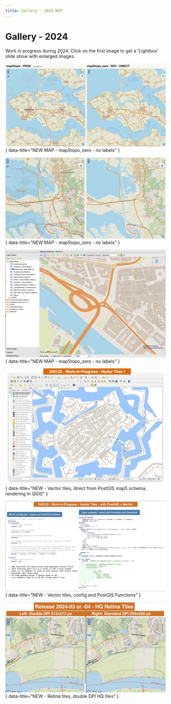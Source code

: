 ```yaml
---
title: Gallery - 2024 WIP
---
```


# Gallery - 2024

Work in progress during 2024. Click on the first image to get
a 'Lightbox' slide show with enlarged images.

![231222-map5topo-zero-1](../assets/images/screenshots/231222-map5topo_zero-1.jpg){ data-title="NEW MAP - map5topo_zero - no labels" }

![240109-map5topo-zero-2](../assets/images/screenshots/240109-map5topo_zero-2.jpg){ data-title="NEW MAP - map5topo_zero - no labels" }

![240109-map5topo-zero-3](../assets/images/screenshots/240109-map5topo_zero-3.jpg){ data-title="NEW MAP - map5topo_zero - no labels" }

![240122-wip-vector-tiles-1](../assets/images/screenshots/240122-wip-vector-tiles-1.jpg){ data-title="NEW - Vector tiles, direct from PostGIS map5 schema, rendering in QGIS" }

![240122-wip-vector-tiles-2](../assets/images/screenshots/240122-wip-vector-tiles-2.jpg){ data-title="NEW - Vector tiles, config and PostGIS Functions" }

![240310-wip-retina-tiles](../assets/images/screenshots/240310-wip-retina-tiles.jpg){ data-title="NEW - Retina tiles, double DPI HQ tiles" }

